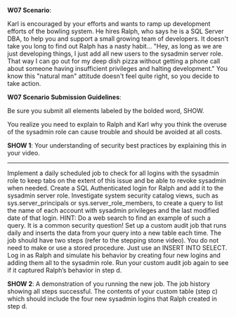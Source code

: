 **W07 Scenario**:

Karl is encouraged by your efforts and wants to ramp up development efforts of the bowling system. He hires Ralph, who says he is a SQL Server DBA, to help you and support a small growing team of developers. It doesn't take you long to find out Ralph has a nasty habit… "Hey, as long as we are just developing things, l just add all new users to the sysadmin server role. That way I can go out for my deep dish pizza without getting a phone call about someone having insufficient privileges and halting development." You know this "natural man" attitude doesn't feel quite right, so you decide to take action.

**W07 Scenario Submission Guidelines**:

Be sure you submit all elements labeled by the bolded word, SHOW.

You realize you need to explain to Ralph and Karl why you think the overuse of the sysadmin role can cause trouble and should be avoided at all costs.

**SHOW 1**: Your understanding of security best practices by explaining this in your video.

---

Implement a daily scheduled job to check for all logins with the sysadmin role to keep tabs on the extent of this issue and be able to revoke sysadmin when needed.
Create a SQL Authenticated login for Ralph and add it to the sysadmin server role.
Investigate system security catalog views, such as sys.server_principals or sys.server_role_members, to create a query to list the name of each account with sysadmin privileges and the last modified date of that login. HINT: Do a web search to find an example of such a query. It is a common security question!
Set up a custom audit job that runs daily and inserts the data from your query into a new table each time. The job should have two steps (refer to the stepping stone video). You do not need to make or use a stored procedure. Just use an INSERT INTO SELECT.
Log in as Ralph and simulate his behavior by creating four new logins and adding them all to the sysadmin role.
Run your custom audit job again to see if it captured Ralph’s behavior in step d.


**SHOW 2**:
A demonstration of you running the new job.
The job history showing all steps successful.
The contents of your custom table (step c) which should include the four new sysadmin logins that Ralph created in step d.


